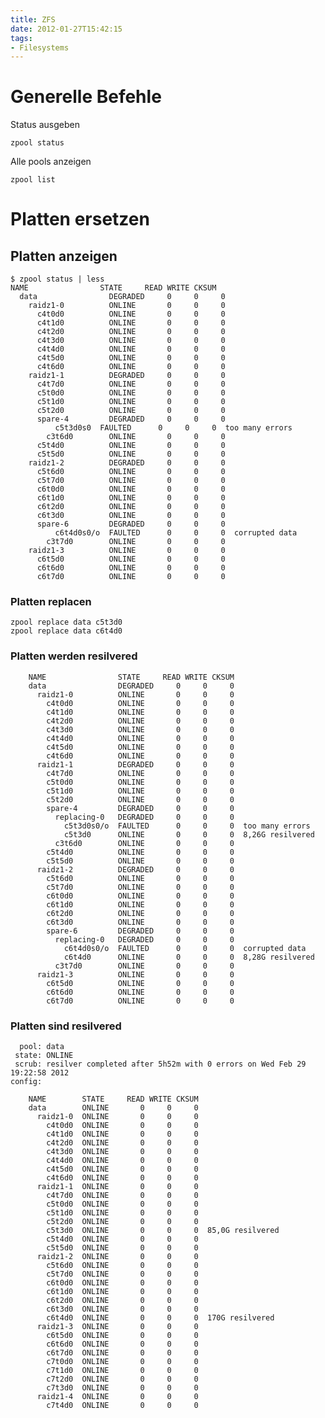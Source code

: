 ```yaml
---
title: ZFS
date: 2012-01-27T15:42:15
tags:
- Filesystems
---
```


# Generelle Befehle

Status ausgeben

    zpool status

Alle pools anzeigen

    zpool list

# Platten ersetzen

## Platten anzeigen

    $ zpool status | less
    NAME                STATE     READ WRITE CKSUM
      data                DEGRADED     0     0     0
        raidz1-0          ONLINE       0     0     0
          c4t0d0          ONLINE       0     0     0
          c4t1d0          ONLINE       0     0     0
          c4t2d0          ONLINE       0     0     0
          c4t3d0          ONLINE       0     0     0
          c4t4d0          ONLINE       0     0     0
          c4t5d0          ONLINE       0     0     0
          c4t6d0          ONLINE       0     0     0
        raidz1-1          DEGRADED     0     0     0
          c4t7d0          ONLINE       0     0     0
          c5t0d0          ONLINE       0     0     0
          c5t1d0          ONLINE       0     0     0
          c5t2d0          ONLINE       0     0     0
          spare-4         DEGRADED     0     0     0
              c5t3d0s0  FAULTED      0     0     0  too many errors
            c3t6d0        ONLINE       0     0     0
          c5t4d0          ONLINE       0     0     0
          c5t5d0          ONLINE       0     0     0
        raidz1-2          DEGRADED     0     0     0
          c5t6d0          ONLINE       0     0     0
          c5t7d0          ONLINE       0     0     0
          c6t0d0          ONLINE       0     0     0
          c6t1d0          ONLINE       0     0     0
          c6t2d0          ONLINE       0     0     0
          c6t3d0          ONLINE       0     0     0
          spare-6         DEGRADED     0     0     0
              c6t4d0s0/o  FAULTED      0     0     0  corrupted data
            c3t7d0        ONLINE       0     0     0
        raidz1-3          ONLINE       0     0     0
          c6t5d0          ONLINE       0     0     0
          c6t6d0          ONLINE       0     0     0
          c6t7d0          ONLINE       0     0     0

### Platten replacen

    zpool replace data c5t3d0
    zpool replace data c6t4d0

### Platten werden resilvered

        NAME                STATE     READ WRITE CKSUM
        data                DEGRADED     0     0     0
          raidz1-0          ONLINE       0     0     0
            c4t0d0          ONLINE       0     0     0
            c4t1d0          ONLINE       0     0     0
            c4t2d0          ONLINE       0     0     0
            c4t3d0          ONLINE       0     0     0
            c4t4d0          ONLINE       0     0     0
            c4t5d0          ONLINE       0     0     0
            c4t6d0          ONLINE       0     0     0
          raidz1-1          DEGRADED     0     0     0
            c4t7d0          ONLINE       0     0     0
            c5t0d0          ONLINE       0     0     0
            c5t1d0          ONLINE       0     0     0
            c5t2d0          ONLINE       0     0     0
            spare-4         DEGRADED     0     0     0
              replacing-0   DEGRADED     0     0     0
                c5t3d0s0/o  FAULTED      0     0     0  too many errors
                c5t3d0      ONLINE       0     0     0  8,26G resilvered
              c3t6d0        ONLINE       0     0     0
            c5t4d0          ONLINE       0     0     0
            c5t5d0          ONLINE       0     0     0
          raidz1-2          DEGRADED     0     0     0
            c5t6d0          ONLINE       0     0     0
            c5t7d0          ONLINE       0     0     0
            c6t0d0          ONLINE       0     0     0
            c6t1d0          ONLINE       0     0     0
            c6t2d0          ONLINE       0     0     0
            c6t3d0          ONLINE       0     0     0
            spare-6         DEGRADED     0     0     0
              replacing-0   DEGRADED     0     0     0
                c6t4d0s0/o  FAULTED      0     0     0  corrupted data
                c6t4d0      ONLINE       0     0     0  8,28G resilvered
              c3t7d0        ONLINE       0     0     0
          raidz1-3          ONLINE       0     0     0
            c6t5d0          ONLINE       0     0     0
            c6t6d0          ONLINE       0     0     0
            c6t7d0          ONLINE       0     0     0

### Platten sind resilvered

      pool: data
     state: ONLINE
     scrub: resilver completed after 5h52m with 0 errors on Wed Feb 29 19:22:58 2012
    config:

        NAME        STATE     READ WRITE CKSUM
        data        ONLINE       0     0     0
          raidz1-0  ONLINE       0     0     0
            c4t0d0  ONLINE       0     0     0
            c4t1d0  ONLINE       0     0     0
            c4t2d0  ONLINE       0     0     0
            c4t3d0  ONLINE       0     0     0
            c4t4d0  ONLINE       0     0     0
            c4t5d0  ONLINE       0     0     0
            c4t6d0  ONLINE       0     0     0
          raidz1-1  ONLINE       0     0     0
            c4t7d0  ONLINE       0     0     0
            c5t0d0  ONLINE       0     0     0
            c5t1d0  ONLINE       0     0     0
            c5t2d0  ONLINE       0     0     0
            c5t3d0  ONLINE       0     0     0  85,0G resilvered
            c5t4d0  ONLINE       0     0     0
            c5t5d0  ONLINE       0     0     0
          raidz1-2  ONLINE       0     0     0
            c5t6d0  ONLINE       0     0     0
            c5t7d0  ONLINE       0     0     0
            c6t0d0  ONLINE       0     0     0
            c6t1d0  ONLINE       0     0     0
            c6t2d0  ONLINE       0     0     0
            c6t3d0  ONLINE       0     0     0
            c6t4d0  ONLINE       0     0     0  170G resilvered
          raidz1-3  ONLINE       0     0     0
            c6t5d0  ONLINE       0     0     0
            c6t6d0  ONLINE       0     0     0
            c6t7d0  ONLINE       0     0     0
            c7t0d0  ONLINE       0     0     0
            c7t1d0  ONLINE       0     0     0
            c7t2d0  ONLINE       0     0     0
            c7t3d0  ONLINE       0     0     0
          raidz1-4  ONLINE       0     0     0
            c7t4d0  ONLINE       0     0     0
